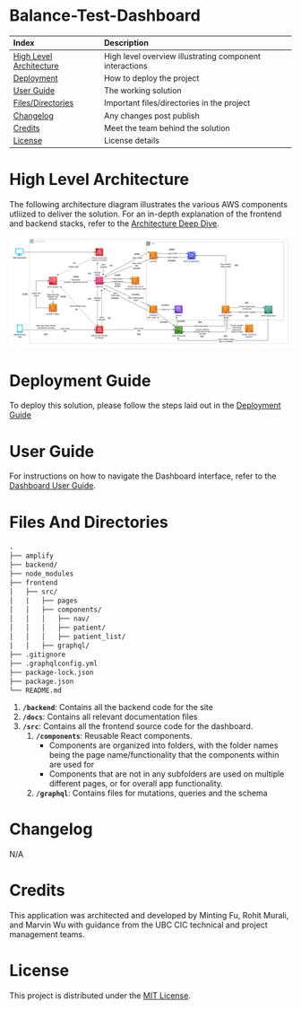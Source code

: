 # Balance-Test-Dashboard

| Index                                               | Description                                             |
| :-------------------------------------------------- | :------------------------------------------------------ |
| [High Level Architecture](#High-Level-Architecture) | High level overview illustrating component interactions |
| [Deployment](#Deployment-Guide)                     | How to deploy the project                               |
| [User Guide](#User-Guide)                           | The working solution                                    |
| [Files/Directories](#Files-And-Directories)         | Important files/directories in the project              |
| [Changelog](#Changelog)                             | Any changes post publish                                |
| [Credits](#Credits)                                 | Meet the team behind the solution                       |
| [License](#License)                                 | License details                                         |

# High Level Architecture

The following architecture diagram illustrates the various AWS components utliized to deliver the solution. For an in-depth explanation of the frontend and backend stacks, refer to the [Architecture Deep Dive](docs/ArchitectureDeepDive.md).

![Alt text](docs/images/architecture_diagram.png)

# Deployment Guide

To deploy this solution, please follow the steps laid out in the [Deployment Guide](docs/DeploymentGuide.md)

# User Guide

For instructions on how to navigate the Dashboard interface, refer to the [Dashboard User Guide](docs/UserGuide.md).

# Files And Directories

```text
.
├── amplify
├── backend/
├── node_modules
├── frontend
│   ├── src/
│   |   ├── pages
│   │   ├── components/
│   │   │   ├── nav/
│   │   │   ├── patient/
│   │   │   ├── patient_list/
|   │   ├── graphql/
├── .gitignore
├── .graphqlconfig.yml
├── package-lock.json
├── package.json
└── README.md
```

1. **`/backend`**: Contains all the backend code for the site
2. **`/docs`**: Contains all relevant documentation files
3. **`/src`**: Contains all the frontend source code for the dashboard.
   1. **`/components`**: Reusable React components.
      - Components are organized into folders, with the folder names being the page name/functionality that the components within are used for
      - Components that are not in any subfolders are used on multiple different pages, or for overall app functionality. 
   2. **`/graphql`**: Contains files for mutations, queries and the schema

# Changelog

N/A

# Credits

This application was architected and developed by Minting Fu, Rohit Murali, and Marvin Wu with guidance from the UBC CIC technical and project management teams.

# License

This project is distributed under the [MIT License](LICENSE).
